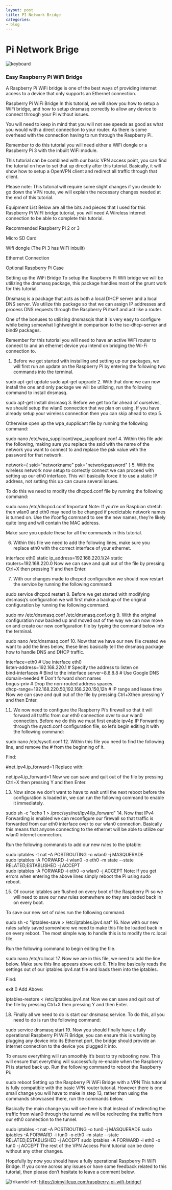 ```yaml
---
layout: post
title: PI Network Bridge
categories:
- blog
---
```

# **Pi Network Brige**
![keyboard](/media/2019/08/keyboard.jpg "keyboard")
### Easy Raspberry Pi WiFi Bridge

A Raspberry Pi WiFi bridge is one of the best ways of providing internet access to a device that only supports an Ethernet connection.

Raspberry Pi WiFi Bridge
In this tutorial, we will show you how to setup a WiFi bridge, and how to setup dnsmasq correctly to allow any device to connect through your Pi without issues.

You will need to keep in mind that you will not see speeds as good as what you would with a direct connection to your router. As there is some overhead with the connection having to run through the Raspberry Pi.

Remember to do this tutorial you will need either a WiFi dongle or a Raspberry Pi 3 with the inbuilt WiFi module.

This tutorial can be combined with our basic VPN access point, you can find the tutorial on how to set that up directly after this tutorial. Basically, it will show how to setup a OpenVPN client and redirect all traffic through that client.

Please note: This tutorial will require some slight changes if you decide to go down the VPN route, we will explain the necessary changes needed at the end of this tutorial.

 Equipment List
Below are all the bits and pieces that I used for this Raspberry Pi WiFI bridge tutorial, you will need A Wireless internet connection to be able to complete this tutorial.

Recommended
 Raspberry Pi 2 or 3

 Micro SD Card

 Wifi dongle (The Pi 3 has WiFi inbuilt)

 Ethernet Connection

Optional
 Raspberry Pi Case

 Setting up the WiFi Bridge
To setup the Raspberry Pi Wifi bridge we will be utilizing the dnsmasq package, this package handles most of the grunt work for this tutorial.

Dnsmasq is a package that acts as both a local DHCP server and a local DNS server. We utilize this package so that we can assign IP addresses and process DNS requests through the Raspberry Pi itself and act like a router.

One of the bonuses to utilizing dnsmasqis that it is very easy to configure while being somewhat lightweight in comparison to the isc-dhcp-server and bind9 packages.

Remember for this tutorial you will need to have an active WiFi router to connect to and an ethernet device you intend on bridging the Wi-Fi connection to.

1. Before we get started with installing and setting up our packages, we will first run an update on the Raspberry Pi by entering the following two commands into the terminal.

sudo apt-get update
sudo apt-get upgrade
2. With that done we can now install the one and only package we will be utilizing, run the following command to install dnsmasq.

sudo apt-get install dnsmasq
3. Before we get too far ahead of ourselves, we should setup the wlan0 connection that we plan on using. If you have already setup your wireless connection then you can skip ahead to step 5.

Otherwise open up the wpa_supplicant file by running the following command:

sudo nano /etc/wpa_supplicant/wpa_supplicant.conf
4. Within this file add the following, making sure you replace the ssid with the name of the network you want to connect to and replace the psk value with the password for that network.

network={
        ssid="networkname"
        psk="networkpassword"
}
5. With the wireless network now setup to correctly connect we can proceed with setting up our eth0 interface. This will basically force it to use a static IP address, not setting this up can cause several issues.

To do this we need to modify the dhcpcd.conf file by running the following command:

sudo nano /etc/dhcpcd.conf
 Important Note: If you’re on Raspbian stretch then wlan0 and eth0 may need to be changed if predictable network names is turned on. Use the ifconfig command to see the new names, they’re likely quite long and will contain the MAC address.

Make sure you update these for all the commands in this tutorial.

6. Within this file we need to add the following lines, make sure you replace eth0 with the correct interface of your ethernet.

interface eth0
static ip_address=192.168.220.1/24
static routers=192.168.220.0
Now we can save and quit out of the file by pressing Ctrl+X then pressing Y and then Enter.

7. With our changes made to dhcpcd configuration we should now restart the service by running the following command:

sudo service dhcpcd restart
8. Before we get started with modifying dnsmasq’s configuration we will first make a backup of the original configuration by running the following command.

sudo mv /etc/dnsmasq.conf /etc/dnsmasq.conf.orig
9. With the original configuration now backed up and moved out of the way we can now move on and create our new configuration file by typing the command below into the terminal.

sudo nano /etc/dnsmasq.conf
10. Now that we have our new file created we want to add the lines below, these lines basically tell the dnsmasq package how to handle DNS and DHCP traffic.

interface=eth0       # Use interface eth0  
listen-address=192.168.220.1   # Specify the address to listen on  
bind-interfaces      # Bind to the interface
server=8.8.8.8       # Use Google DNS  
domain-needed        # Don't forward short names  
bogus-priv           # Drop the non-routed address spaces.  
dhcp-range=192.168.220.50,192.168.220.150,12h # IP range and lease time
Now we can save and quit out of the file by pressing Ctrl+Xthen pressing Y and then Enter.

11. We now need to configure the Raspberry Pi’s firewall so that it will forward all traffic from our eth0 connection over to our wlan0 connection. Before we do this we must first enable ipv4p IP Forwarding through the sysctl.conf configuration file, so let’s begin editing it with the following command:

sudo nano /etc/sysctl.conf
12. Within this file you need to find the following line, and remove the # from the beginning of it.

Find:

#net.ipv4.ip_forward=1
Replace with:

net.ipv4.ip_forward=1
Now we can save and quit out of the file by pressing Ctrl+X then pressing Y and then Enter.

13. Now since we don’t want to have to wait until the next reboot before the configuration is loaded in, we can run the following command to enable it immediately.

sudo sh -c "echo 1 > /proc/sys/net/ipv4/ip_forward"
14. Now that IPv4 Forwarding is enabled we can reconfigure our firewall so that traffic is forwarded from our eth0 interface over to our wlan0 connection. Basically this means that anyone connecting to the ethernet will be able to utilize our wlan0 internet connection.

Run the following commands to add our new rules to the iptable:

sudo iptables -t nat -A POSTROUTING -o wlan0 -j MASQUERADE  
sudo iptables -A FORWARD -i wlan0 -o eth0 -m state --state RELATED,ESTABLISHED -j ACCEPT  
sudo iptables -A FORWARD -i eth0 -o wlan0 -j ACCEPT
 Note: If you get errors when entering the above lines simply reboot the Pi using sudo reboot.

15. Of course iptables are flushed on every boot of the Raspberry Pi so we will need to save our new rules somewhere so they are loaded back in on every boot.

To save our new set of rules run the following command.

sudo sh -c "iptables-save > /etc/iptables.ipv4.nat"
16. Now with our new rules safely saved somewhere we need to make this file be loaded back in on every reboot. The most simple way to handle this is to modify the rc.local file.

Run the following command to begin editing the file.

sudo nano /etc/rc.local
17. Now we are in this file, we need to add the line below. Make sure this line appears above exit 0. This line basically reads the settings out of our iptables.ipv4.nat file and loads them into the iptables.

Find:

exit 0
Add Above:

iptables-restore < /etc/iptables.ipv4.nat
Now we can save and quit out of the file by pressing Ctrl+X then pressing Y and then Enter.

18. Finally all we need to do is start our dnsmasq service. To do this, all you need to do is run the following command:

sudo service dnsmasq start
19. Now you should finally have a fully operational Raspberry Pi WiFi Bridge, you can ensure this is working by plugging any device into its Ethernet port, the bridge should provide an internet connection to the device you plugged it into.

To ensure everything will run smoothly it’s best to try rebooting now. This will ensure that everything will successfully re-enable when the Raspberry Pi is started back up. Run the following command to reboot the Raspberry Pi:

sudo reboot
 Setting up the Raspberry Pi WiFi Bridge with a VPN
This tutorial is fully compatible with the basic VPN router tutorial. However there is one small change you will have to make in step 13, rather than using the commands showcased there, run the commands below.

Basically the main change you will see here is that instead of redirecting the traffic from wlan0 through the tunnel we will be redirecting the traffic from our eth0 connection to the tunnel.

sudo iptables -t nat -A POSTROUTING -o tun0 -j MASQUERADE
sudo iptables -A FORWARD -i tun0 -o eth0 -m state --state RELATED,ESTABLISHED -j ACCEPT
sudo iptables -A FORWARD -i eth0 -o tun0 -j ACCEPT
The rest of the VPN Access Point tutorial can be done without any other changes.

Hopefully by now you should have a fully operational Raspberry Pi WiFi Bridge. If you come across any issues or have some feedback related to this tutorial, then please don’t hesitate to leave a comment below.

![frikandel](/media/2019/08/frikandel.jpg "A cute del")
ref: https://pimylifeup.com/raspberry-pi-wifi-bridge/